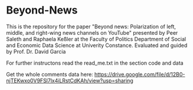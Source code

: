 # Beyond-News
This is the repository for the paper "Beyond news: Polarization of left, middle, and right-wing news channels on YouTube"  presented by Peer Saleth and Raphaela Keßler at the Faculty of Politics Department of Social and Economic Data Science at Univerity Constance. Evaluated and guided by Prof. Dr. David Garcia

For further instructons read the read_me.txt in the section code and data

Get the whole comments data here: https://drive.google.com/file/d/12B0-njTEKwxo0V9FSl7lx4iLRstCdKAh/view?usp=sharing
